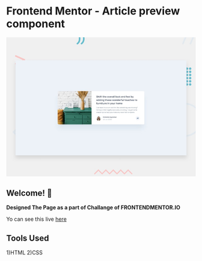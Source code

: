 # Frontend Mentor - Article preview component

![Design preview for the Article preview component coding challenge](./design/desktop-preview.jpg)

## Welcome! 👋

**Designed The Page as a part of Challange of FRONTENDMENTOR.IO**

Yo can see this live [here](https://article-preview-component-virid.vercel.app/)

## Tools Used

1)HTML
2)CSS
